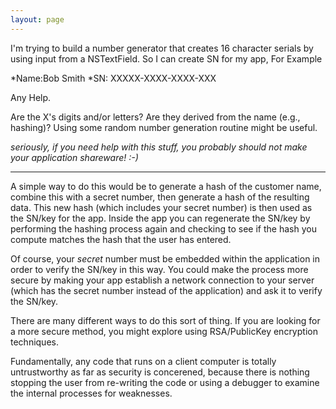 ```yaml
---
layout: page
---
```


I'm trying to build a number generator that creates 16 character serials by using input from a NSTextField. So I can create SN for my app,
For Example

*Name:Bob Smith
*SN: XXXXX-XXXX-XXXX-XXX

Any Help.


Are the X's digits and/or letters?  Are they derived from the name (e.g., hashing)?  Using some random number generation routine might be useful.

*seriously, if you need help with this stuff, you probably should not make your application shareware! :-)*

----

A simple way to do this would be to generate a hash of the customer name, combine this with a secret number, then generate a hash of the resulting data. This new hash (which includes your secret number) is then used as the SN/key for the app. Inside the app you can regenerate the SN/key by performing the hashing process again and checking to see if the hash you compute matches the hash that the user has entered.

Of course, your *secret* number must be embedded within the application in order to verify the SN/key in this way. You could make the process more secure by making your app establish a network connection to your server (which has the secret number instead of the application) and ask it to verify the SN/key.

There are many different ways to do this sort of thing. If you are looking for a more secure method, you might explore using RSA/PublicKey encryption techniques.

Fundamentally, any code that runs on a client computer is totally untrustworthy as far as security is concerened, because there is nothing stopping the user from re-writing the code or using a debugger to examine the internal processes for weaknesses.
